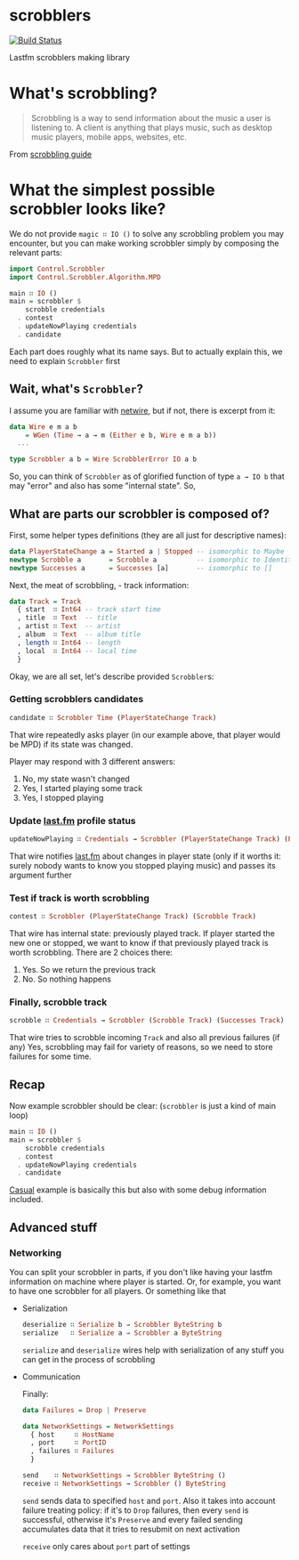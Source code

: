 # scrobblers

[![Build Status](https://travis-ci.org/supki/scrobblers.png)](https://travis-ci.org/supki/scrobblers)

Lastfm scrobblers making library

# What's scrobbling?

> Scrobbling is a way to send information about the music a user is listening to. A client is anything that plays music, such as desktop music players, mobile apps, websites, etc.

From [scrobbling guide][0]

# What the simplest possible scrobbler looks like?

We do not provide `magic ∷ IO ()` to solve any scrobbling problem
you may encounter, but you can make working scrobbler simply by composing the relevant parts:

```haskell
import Control.Scrobbler
import Control.Scrobbler.Algorithm.MPD

main ∷ IO ()
main = scrobbler $
    scrobble credentials
  . contest
  . updateNowPlaying credentials
  . candidate
```

Each part does roughly what its name says. But to actually explain this, we need to explain `Scrobbler` first

## Wait, what's `Scrobbler`?

I assume you are familiar with [netwire](https://hackage.haskell.org/package/netwire), but if not, there is excerpt from it:

```haskell
data Wire e m a b
    = WGen (Time → a → m (Either e b, Wire e m a b))
  ...

type Scrobbler a b = Wire ScrobblerError IO a b
```

So, you can think of `Scrobbler` as of glorified function of type `a → IO b`
that may "error" and also has some "internal state". So,

## What are parts our scrobbler is composed of?

 First, some helper types definitions (they are all just for descriptive names):

```haskell
data PlayerStateChange a = Started a | Stopped -- isomorphic to Maybe
newtype Scrobble a       = Scrobble a          -- isomorphic to Identity
newtype Successes a      = Successes [a]       -- isomorphic to []
```

Next, the meat of scrobbling, - track information:

```haskell
data Track = Track
  { start  ∷ Int64 -- track start time
  , title  ∷ Text  -- title
  , artist ∷ Text  -- artist
  , album  ∷ Text  -- album title
  , length ∷ Int64 -- length
  , local  ∷ Int64 -- local time
  }
```

Okay, we are all set, let's describe provided `Scrobbler`s:

### Getting scrobblers candidates

```haskell
candidate ∷ Scrobbler Time (PlayerStateChange Track)
```

That wire repeatedly asks player (in our example above, that player would be MPD) if its state was changed.

Player may respond with 3 different answers:

  1. No, my state wasn't changed
  2. Yes, I started playing some track
  3. Yes, I stopped playing

### Update [last.fm][1] profile status

```haskell
updateNowPlaying ∷ Credentials → Scrobbler (PlayerStateChange Track) (PlayerStateChange Track)`
```

That wire notifies [last.fm][1] about changes in player state (only if it worths it:
surely nobody wants to know you stopped playing music) and passes its argument further

### Test if track is worth scrobbling

```haskell
contest ∷ Scrobbler (PlayerStateChange Track) (Scrobble Track)
```

That wire has internal state: previously played track. If player started
the new one or stopped, we want to know if that previously played track
is worth scrobbling. There are 2 choices there:

  1. Yes. So we return the previous track
  2. No. So nothing happens

### Finally, scrobble track

```haskell
scrobble ∷ Credentials → Scrobbler (Scrobble Track) (Successes Track)
```

That wire tries to scrobble incoming `Track` and also all previous failures (if any)
Yes, scrobbling may fail for variety of reasons, so we need to store failures for some time.

## Recap

Now example scrobbler should be clear: (`scrobbler` is just a kind of main loop)

```haskell
main ∷ IO ()
main = scrobbler $
    scrobble credentials
  . contest
  . updateNowPlaying credentials
  . candidate
```

[Casual][2] example is basically this but also with some debug information included.

## Advanced stuff

### Networking

You can split your scrobbler in parts, if you don't like having your lastfm information
on machine where player is started. Or, for example, you want to have one scrobbler for
all players. Or something like that

  * Serialization

    ```haskell
    deserialize ∷ Serialize b ⇒ Scrobbler ByteString b
    serialize   ∷ Serialize a ⇒ Scrobbler a ByteString
    ```

    `serialize` and `deserialize` wires help with serialization of any stuff you can get
    in the process of scrobbling

  * Communication

    Finally:

    ```haskell
    data Failures = Drop | Preserve

    data NetworkSettings = NetworkSettings
      { host     ∷ HostName
      , port     ∷ PortID
      , failures ∷ Failures
      }

    send    ∷ NetworkSettings → Scrobbler ByteString ()
    receive ∷ NetworkSettings → Scrobbler () ByteString
    ```

    `send` sends data to specified `host` and `port`. Also it takes into account failure treating policy:
    if it's to `Drop` failures, then every `send` is successful, otherwise it's `Preserve` and every failed
    sending accumulates data that it tries to resubmit on next activation

    `receive` only cares about `port` part of settings


 [0]: http://www.last.fm/api/scrobbling
 [1]: http://www.last.fm/
 [2]: https://github.com/supki/scrobblers/blob/master/examples/Casual.hs
